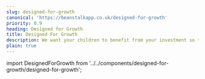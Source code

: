 ```yaml
---
slug: designed-for-growth
canonical: 'https://beanstalkapp.co.uk/designed-for-growth'
priority: 0.9
heading: Designed for Growth
title: Designed For Growth
description: We want your children to benefit from your investment so the Beanstalk app has been designed for growth with low fees and flexible fund choices.
plain: true
---
```

import DesignedForGrowth from '../../components/designed-for-growth/designed-for-growth';

<DesignedForGrowth/>